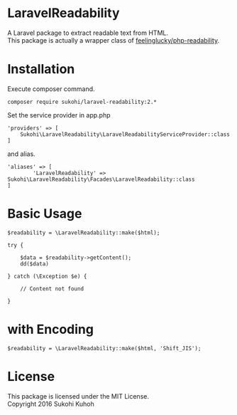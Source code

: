 # LaravelReadability
A Laravel package to extract readable text from HTML.  
This package is actually a wrapper class of [feelinglucky/php-readability](https://github.com/feelinglucky/php-readability).

# Installation

Execute composer command.

    composer require sukohi/laravel-readability:2.*

Set the service provider in app.php

    'providers' => [
        Sukohi\LaravelReadability\LaravelReadabilityServiceProvider::class
    ]  

and alias.

    'aliases' => [
    		'LaravelReadability' => Sukohi\LaravelReadability\Facades\LaravelReadability::class
    ]


# Basic Usage

    $readability = \LaravelReadability::make($html);
    
    try {

        $data = $readability->getContent();
        dd($data)

    } catch (\Exception $e) {

        // Content not found

    }
    
# with Encoding

    $readability = \LaravelReadability::make($html, 'Shift_JIS');
    
    
# License
    
This package is licensed under the MIT License.  
Copyright 2016 Sukohi Kuhoh


